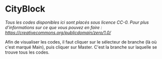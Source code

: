 # CityBlock

*Tous les codes disponibles ici sont placés sous licence CC-0. 
Pour plus d'informations sur ce que vous pouvez en faire : https://creativecommons.org/publicdomain/zero/1.0/*

Afin de visualiser les codes, il faut cliquer sur le sélecteur de branche (là où c'est marqué Main), puis cliquer sur Master. 
C'est la branche sur laquelle se trouve tous les codes.
